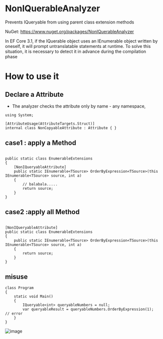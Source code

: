 # NonIQuerableAnalyzer
Prevents IQueryable from using parent class extension methods

NuGet: https://www.nuget.org/packages/NonIQuerableAnalyzer

In EF Core 3.1, if the IQuerable object uses an IEnumerable object written by oneself, it will prompt untranslatable statements at runtime. To solve this situation, it is necessary to detect it in advance during the compilation phase

# How to use it

## Declare a Attribute

- The analyzer checks the attribute only by name - any namespace,

```
using System;

[AttributeUsage(AttributeTargets.Struct)]
internal class NonCopyableAttribute : Attribute { }
```

## case1 : apply a Method

```

public static class EnumerableExtensions
{
    [NonIQueryableAttribute]
    public static IEnumerable<TSource> OrderByExpression<TSource>(this IEnumerable<TSource> source, int a)
    {
        // balabala.....
        return source;
    }
}
```

## case2 :apply all Method

```

[NonIQueryableAttribute]
public static class EnumerableExtensions
{
    public static IEnumerable<TSource> OrderByExpression<TSource>(this IEnumerable<TSource> source, int a)
    {
        return source;
    }
}
```



## misuse

```
class Program
{
    static void Main()
    {
        IQueryable<int> queryableNumbers = null;
        var queryableResult = queryableNumbers.OrderByExpression(1);  // error
    }
}
```

![image](https://github.com/HZ-GeLiang/NonIQuerableAnalyzer/assets/16562680/294bd349-8935-47af-98b5-2e7e8c46b744)


